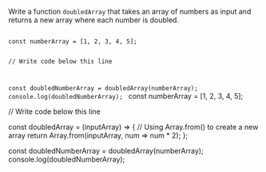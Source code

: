 Write a function `doubledArray`
that takes an array of numbers
as input and returns a new array
where each number is doubled.

<codeblock language="javascript" type="exercise" testMode="fixedInput">
<code>
const numberArray = [1, 2, 3, 4, 5];

// Write code below this line

const doubledNumberArray = doubledArray(numberArray);
console.log(doubledNumberArray);
</code>
<solution>
const numberArray = [1, 2, 3, 4, 5];

// Write code below this line

const doubledArray = (inputArray) => {
  // Using Array.from() to create a new array
  return Array.from(inputArray, num => num * 2);
};

const doubledNumberArray = doubledArray(numberArray);
console.log(doubledNumberArray);
</solution>
</codeblock>
